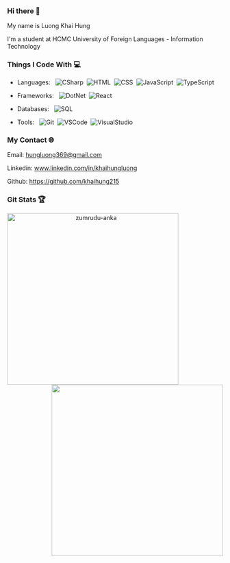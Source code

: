 ### Hi there 👋

My name is Luong Khai Hung

I'm a student at HCMC University of Foreign Languages - Information Technology

### Things I Code With 💻
  
- Languages: &nbsp;
![CSharp](https://img.shields.io/badge/C%23-239120?style=for-the-badge&logo=c-sharp&logoColor=white)&nbsp;
![HTML](https://img.shields.io/badge/-HTML-FA8000?style=for-the-badge&logo=html5&logoColor=white)&nbsp;
![CSS](https://img.shields.io/badge/-CSS-097AFA?style=for-the-badge&logo=css3&logoColor=white")&nbsp;
![JavaScript](https://img.shields.io/badge/-JavaScript-F7DF1E?style=for-the-badge&logo=javascript&logoColor=white)&nbsp;
![TypeScript](https://img.shields.io/badge/-TypeScript-317BFA?style=for-the-badge&logo=typescript&logoColor=white)&nbsp;

- Frameworks: &nbsp;
![DotNet](https://img.shields.io/badge/.NET-9A1BFA?style=for-the-badge&logo=.net&logoColor=white)&nbsp;
![React](https://img.shields.io/badge/-React-45b8d8?style=for-the-badge&logo=react&logoColor=white)&nbsp;

- Databases:  &nbsp;
![SQL](https://img.shields.io/badge/-SQL%20Server-FF786C?style=for-the-badge&logo=microsoft%20sql%20server&logoColor=white)&nbsp;

 - Tools:  &nbsp;
![Git](https://img.shields.io/badge/-Git-FA8000?style=for-the-badge&logo=git&logoColor=white)&nbsp;
![VSCode](https://img.shields.io/badge/-VS%20Code-3993FF?style=for-the-badge&logo=visual%20studio%20code&logoColor=white)&nbsp;
![VisualStudio](https://img.shields.io/badge/-Visual%20Studio-802EE6?style=for-the-badge&logo=visual%20studio%20code&logoColor=white)&nbsp;

### My Contact 🌐

Email: hungluong369@gmail.com

Linkedin: www.linkedin.com/in/khaihungluong

Github: https://github.com/khaihung215
  
### Git Stats 🏆

<div align=center>
  <img align=left width=400 src="https://github-readme-streak-stats.herokuapp.com/?user=khaihung215&theme=react&border=61dafb&hide_border=true" alt="zumrudu-anka" />
  <img align=right width=400 src="https://github-readme-stats.vercel.app/api?username=khaihung215&show_icons=true&theme=react&border_color=61dafb&hide_border=true" />
</div>
